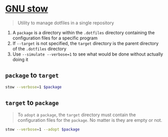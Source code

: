 # [GNU stow](https://www.gnu.org/software/stow/manual/stow.html)

> Utility to manage dotfiles in a single repository

1. A `package` is a directory within the `.dotfiles` directory containing the configuration files for a specific program
2. If `--target` is not specified, the `target` directory is the parent directory of the `.dotfiles` directory
3. Use `--simulate --verbose=1` to see what would be done without actually doing it

## `package` to `target`

```bash
stow --verbose=1 $package
```

## `target` to `package`

> To `adopt` a `package`, the `target` directory must contain the configuration files for the `package`. No matter is they are empty or not.

```bash
stow --verbose=1 --adopt $package
```
